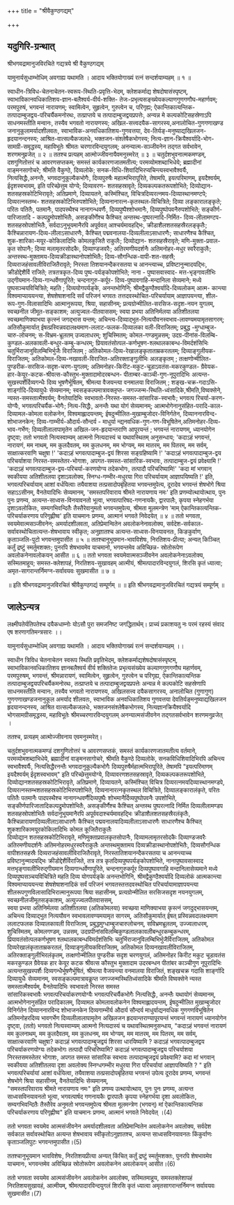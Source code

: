 +++
title = "श्रीवैकुण्ठगद्यम्"

+++
## यदुगिरि-ग्रन्थात्
श्रीभगवद्रामानुजविरचिते गद्यत्रये श्री वैकुण्ठगद्यम्

यामुनार्यसुधाम्भोधिम् अवगाह्य यथामति ।
आदाय भक्तियोगाख्यं रत्नं सन्दर्शयाम्यहम् ॥ १ ॥

स्वाधीन-त्रिविध-चेतनाचेतन-स्वरूप-स्थिति-प्रवृत्ति-भेदम्, क्लेशकर्माद्य शेषदोषासंस्पृष्टम्, स्वाभाविकानवधिकातिशय-ज्ञान-बलैश्वर्य-वीर्य-शक्ति- तेजः-प्रभृत्यसङ्ख्येयकल्याणगुणगणौघ-महार्णवम्; परमपुरुषं, भगवन्तं नारायणम्; स्वामित्वेन, सुहृत्वेन, गुरुत्वेन च, परिगृह्य; ऐकान्तिकात्यन्तिक-तत्पादाम्बुजद्वय-परिचर्यैकमनोरथः, तत्प्राप्तये च तत्पादाम्बुजद्वयप्रपत्तेः, अन्यन्न मे कल्पकोटिसहस्रेणाऽपि साधनमस्तीति मन्वानः, तस्यैव भगवतो नारायणस्य; अखिल-सत्त्वदयैक-सागरस्य,अनालोचित-गुणगणाखण्ड जनानुकूलामर्यादशीलवतः, स्वाभाविक-अनवधिकातिशय-गुणवत्तया, देव-तिर्यङ्-मनुष्याद्यखिलजन-हृदयानन्दनस्य; आश्रित-वात्सल्यैकजलधेः,
भक्तजन-संश्लेषैकभोगस्य; नित्य-ज्ञान-क्रियैश्वर्यादि-भोग-सामग्री-समृद्धस्य, महाविभूतेः श्रीमतः चरणारविन्दयुगलम्; अनन्यात्म-सञ्जीवनेन तद्गत सर्वभावेन, शरणमनुव्रजेत् ॥ २ ॥
ततश्च प्रत्यहम् आत्मोज्जीवनायैवमनुस्मरेत् ॥ ३ ॥
चतुर्दशभुवनात्मकमण्डम्, दशगुणितोत्तरं च आवरणसप्तकम्; समस्तं
कार्यकारणजातमतीत्य; परमव्योमशब्दाभिधेये; ब्रह्मादीनां वाङ्मनसागोचरे; श्रीमति वैकुण्ठे, दिव्यलोके; सनक-विधि-शिवादिभिरप्यचिन्त्यस्वभावैश्वर्यैः, नित्यसिद्धैः,अनन्तैः, भगवदानुकूल्यैकभोगैः, दिव्यपुरुषैः महात्मभिरापूरिते, तेषामपि, इयत्परिमाणम्, इयदैश्वर्यम्, ईदृशस्वभावम्, इति परिच्छेत्तुम योग्ये; दिव्यावरण- शतसहस्रावृते; दिव्यकल्पकतरूपशोभिते; दिव्योद्यान- शतसहस्रकोटिभिरावृते; अतिप्रमाणे, दिव्यायतने, कस्मिंश्चित्, विचित्रदिव्यरत्नमय-दिव्यास्थानमण्टपे; दिव्यरत्नस्तम्भ-
शतसहस्रकोटिभिरुपशोभिते; दिव्यनानारत्न-कृतस्थल-विचित्रिते; दिव्या लङ्कारालङ्कृते; परितः पतितैः, पतमानैः, पादपस्थैश्च नानागन्धवर्णैः, दिव्यपुष्पैश्शोभमानैः, दिव्यपुष्पोपवनैरुपशोभिते; सङ्कीर्ण-पारिजातादि - कल्पद्रुमोपशोभितैः, असङ्कीर्णेश्च कैश्चित् अन्तस्थ-पुष्परत्नादि-निर्मित- दिव्य-लीलामण्टप-शतसहस्रोपशोभितैः, सर्वदाऽनुभूयमानैरपि अपूर्ववत् आश्चर्यमावहद्भिः, क्रीडाशैलशतसहस्रैरलङ्कृतैः; कैश्चिन्नारायण-दिव्य-लीलाऽसाधारणैः, कैश्चित् पद्मवनालया-दिव्यलीलाऽसाधारणैः; साधारणैश्च कैश्चित्, शुक-शारिका-मयूर-कोकिलादिभिः कोमलकूजितै राकुलैः;
दिव्योद्यान- शतसहस्रैरावृते; मणि-मुक्ता-प्रवाल-कृत सोपानैः; दिव्या मलामृतरसोदकैः, दिव्याण्डजवरैः; अतिरमणीयदर्शनैः अतिमनोहर-मधुर स्वरैराकुलैः; अन्तस्स्थ-मुक्तामय-दिव्यक्रीडास्थानोपशोभितैः; दिव्य-सौगन्धिक-वापी-शत-सहस्रै; दिव्यराजहंसावलीविराजितैरावृते; निरस्ता तिशयानन्दैकरसतया च आनन्त्याच्च, प्रविष्टानुन्मादयद्भिः, क्रीडोद्देशैर्वि राजिते; तत्रतत्रकृत-दिव्य पुष्प-पर्यङ्कोपशोभिते; नाना - पुष्पासवास्वाद- मत्त-भृङ्गावलीभिः उद्गीयमान-दिव्य-गान्धर्वेणापूरिते; चन्दनागुरु-कर्पूर- दिव्य-पुष्पावगाहि-मन्दानिला सेव्यमाने; मध्ये पुष्पसञ्चयविचित्रिते; महति ; दिव्ययोगपर्यङ्के, अनन्तभोगिनि; श्रीमद्वैकुण्ठैश्वर्यादि-दिव्यलोकम् आत्म-
कान्त्या विश्वमाप्याययन्त्या, शेषशेषाशनादि सर्वं परिजनं भगवतः तत्तदवस्थोचित-परिचर्यायाम् आज्ञापयन्त्या, शील-रूप-गुण-विलासादिभिः आत्मानुरूपया, श्रिया, सहासीनम्; प्रत्यग्रोन्मीलित-सरसिज-सदृश-नयन युगलम्, स्वच्छनील जीमूत-सङ्काशम; अत्युज्वल-पीतवाससम्; स्वया प्रभया अतिनिर्मलया अतिशीतलया स्वच्छमाणिक्याभया कृत्स्नं जगद्भास यन्तम्; अचिन्त्य-दिव्याद्भुत-नित्ययौवनस्वभाव-लावण्यमयामृतसागरम्; अतिसौकुमार्यात् ईषत्प्रस्विन्नवदालक्ष्यमाण-ललाट-फलक-दिव्यालका वली-विराजितम्; प्रबुद्ध -मुग्धाम्बुज-चारु-लोचनम्; स-विभ्रम-भ्रूलतम्
उज्वलाधरम्; शुचिस्मितम्; कोमल-गण्डमुन्नसम्; उदग्र-पीनांस-विलम्बि-कुण्डल-अलकावली-बन्धुर-कम्बु-कन्धरम्; प्रियावतंसोत्पल-कर्णभूषण-श्लथालकाबन्ध-विमर्दशंसिभिः चतुर्भिराजानुविलम्बिभिर्भुजैः विराजितम् ; अतिकोमल-दिव्य-रेखालङ्कृताताम्रकरतलम्; दिव्याङ्गुलीयक- विराजितम्; अतिकोमल-दिव्य-नखावली-विराजित-अतिरक्ताङ्गुलीभिः अलङ्कृतम् ; तत्क्षणोन्मीलित-पुण्डरीक-सरसिज-सदृश-चरण-युगलम्; अतिमनोहर-किरीट-मकुट-चूडाऽवतंस-मकरकुण्डल-
ग्रैवेयक-हार-केयूर-कटक-श्रीवत्स-कौस्तुभ-मुक्तादामोदरबन्धन-
पीताम्बर-काञ्ची-गुण-नूपुरादिभिः अत्यन्त-सुखस्पर्शेर्दिव्यगन्धैः दिव्य भूषणैर्भूषितम्, श्रीमत्या वैजयन्त्या वनमालया विराजितम् ; शङ्ख-चक्र-गदाऽसि-शार्ङ्गादि-दिव्यायुधैः सेव्यमानम्; स्वसङ्कल्पमात्रावक्लृप्त- जगज्जन्म-स्थिति-ध्वंसादिके,श्रीमति,विष्वक्सेने, न्यस्त-समस्तात्मैश्वर्यम्; वैनतेयादिभिः स्वभावतो-निरस्त-समस्त-सांसारिक-स्वभावैः; भगवत्प रिचर्या-करण-योग्यैः, भगवत्परिचर्यैक-भोगैः; नित्य-सिद्धैः, अनन्तैः यथा योगं सेव्यमानम्; आत्मभोगेनानुसंहित-परादि-काल-दिव्यामल-कोमला वलोकनेन, विश्वमाह्लादयन्तम्; ईषदुन्मीलित-मुखाम्बुजोदर-विनिर्गतेन, दिव्याननारविन्द-शोभाजनकेन; दिव्य-गाम्भीर्य-औदार्य-सौन्दर्य - माधुर्या न्द्यनवधिक-गुण-गण-विभूषितेन,अतिमनोहर-दिव्य-भाव-गर्भेण; दिव्यलीलालापामृतेन अखिल-जन-हृदयान्तराणि आपूरयन्तं ; भगवन्तं नारायणम्, ध्यानयोगेन दृष्ट्वा;
ततो भगवतो नित्यस्वाम्यम् आत्मनो नित्यदास्यं च यथावस्थितम् अनुसन्धाय;
'कदाऽहं भगवन्तं, नारायणं, मम नाथम्, मम कुलदैवतम्, मम कुलधनम्,
मम भोग्यम्, मम मातरम्, मम पितरम्, मम सर्वम्, साक्षात्करवाणि
चक्षुषा !'
'कदाऽहं भगवत्पादाम्बुज-द्वयं शिरसा सङ्ग्रहिष्यामि !'
'कदाऽहं भगवत्पादाम्बुज-द्वय परिचर्याशया निरस्त-समस्तेतर-भोगाशः,
अपगत-समस्त-सांसारिक-स्वभावः, तत्पादाम्बुज-द्वयं प्रवेक्ष्यामि !'
'कदाऽहं भगवत्पादाम्बुज-द्वय-परिचर्या-करणयोग्य तदेकभोगः, तत्पादौ
परिचरिष्यामि!' 'कदा मां भगवान् स्वकीयया अतिशीतलया दृशाऽवलोक्य, स्निग्ध-गम्भीर-मधुरया गिरा परिचर्यायाम् आज्ञापयिष्यति !' इति, भगवत्परिचर्यायाम् आशां वर्धयित्वाः
तयैवाशया तत्प्रसादोपबृंहितया भगवन्तमुपेत्य, दूरादेव भगवन्तं शेषभोगे
श्रिया सहाऽऽसीनम्, वैनतेयादिभिः सेव्यमानम्, 'समस्तपरिवाराय श्रीमते नारायणाय नमः' इति प्रणम्योत्थायोत्थाय, पुनः पुनः प्रणम्य, अत्यन्त-साध्वस-विनयावनतो भूत्वा, भगवत्पारिषद-गणनायकैः, द्वारपालैः, कृपया स्नेहगर्भया दृशाऽवलोकितः,
सम्यगभिवन्दितैः तैस्तैरेवानुमतो भगवन्तमुपेत्य, श्रीमता मूलमन्त्रेण 'माम्
ऐकान्तिकात्यन्तिक- परिचर्याकरणाय परिगृह्णीष्व' इति याचमानः प्रणम्य, आत्मानं भगवते निवेदयेत् ॥ ४ ॥
ततो भगवता, स्वयमेवात्मसञ्जीवनेन; अमर्यादशीलवता, अतिप्रेमान्वितेन
अवलोकनेनावलोक्य, सर्वदेश-सर्वकाल-सर्वावस्थोचितात्यन्त-शेषभावाय स्वीकृत; अनुज्ञातश्च अत्यन्त-साध्वस-विनयावनतः, किङकुर्वाण, कृताञ्जलि-पुटो भगवन्तमुपासीत ॥ ५ ॥
ततश्चानुभूयमान-भावविशेषः, निरतिशय-प्रीत्या; अन्यत् किञ्चित् कर्तुं द्रष्टुं
स्मर्तुमशक्तः; पुनरपि शेषभावमेव याचमानो, भगवन्तमेव अविच्छिन्न- स्रोतोरूपेण अवलोकनेनावलोकयन् आसीत ॥ ६ ॥
ततो भगवता स्वयमेवात्मसञ्जीवनेन अवलोकनेनाऽवलोक्य, सस्मितमाहूय;
समस्त-क्लेशापहं, निरतिशय-सुखावहम् आत्मीयं, श्रीमत्पादारविन्दयुगलं, शिरसि कृतं ध्यात्वा; अमृत-सागरान्तर्निमग्न-सर्वावयवः सुखमासीत ॥ ७ ॥

॥ इति श्रीभगवद्रामानुजविरचितं श्रीवैकुण्ठगद्यं सम्पूर्णम् ॥
॥ इति श्रीभगवद्रामानुजविरचितं गद्यत्रयं सम्पूर्णम् ॥

## जालेऽन्यत्र
लक्ष्मीपतेर्यतिपतेश्च दयैकधाम्नोः योऽसौ पुरा समजनिष्ट जगद्धितार्थम्। प्राच्यं प्रकाशयतु नः परमं रहस्यं संवाद एष शरणागतिमन्त्रसारः ।।

यामुनार्यसुधाम्भोधिम् अवगाह्य यथामति । आदाय भक्तियोगाख्यं रत्नं सन्दर्शयाम्यहम् ।।

स्वाधीन त्रिविध चेतनाचेतन स्वरूप स्थिति प्रवृतिभेदम्, क्लेशकर्माद्यशेषदोषासंस्पृष्टम्, स्वाभाविकानवधिकातिशय ज्ञानबलैश्वर्य वीर्य शक्तितेजः प्रभृत्यसंख्येय कल्याणगुणगणौघ महार्णवम्, परमपुरुषम्, भगवन्तं, श्रीमन्नारायणं, स्वामित्वेन, सुहृत्वेन, गुरुत्वेन च परिगृह्य, ऐकान्तिकात्यन्तिक तत्पादाम्बुजद्वयपरिचर्यैकमनोरथः, तत्प्राप्तये च तत्पादाम्बुजद्वयप्रपत्तेः अन्यन्न मे कल्पकोटि सहस्रेणापि साधनमस्तीति मन्वानः, तस्यैव भगवतो नारायणस्य, अखिलसत्त्व दयैकसागरस्य, अनालोचित (गुणागुण) गुणगणाखण्डजनानुकूल अमर्याद शीलवतः, स्वाभाविक अनवधिकातिशय गुणवत्तया देवतिर्यङ्मनुष्याद्यखिलजन हृदयानन्दनस्य, आश्रित वात्सल्यैकजलधेः, भक्तजनसंश्लेषैकभोगस्य, नित्यज्ञानक्रियैश्वर्यादि भोगसामग्रीसमृद्धस्य, महाविभूतेः श्रीमच्चरणारविन्दयुगलम् अनन्यात्मसंजीवनेन तद्गतसर्वभावेन शरणमनुव्रजेत् ।

ततश्च, प्रत्यहम् आत्मोज्जीवनाय एवमनुस्मरेत्।

चतुर्दशभुवनात्मकमण्डं दशगुणितोत्तरं च आवरणसप्तकं, समस्तं कार्यकारणजातमतीत्य वर्तमाने, परमव्योमशब्दाभिधेये, ब्रह्मादीनां वाङ्मनसागोचरे, श्रीमति वैकुण्ठे दिव्यलोके, सनकविधिशिवादिभिरपि अचिन्त्य स्वभावैश्वर्यैः, नित्यसिद्धैरनन्तैः भगवदानुकूल्यैकभोगैः दिव्यपुरुषैर्महात्मभिरापूरिते, तेषामपि "इयत्परिमाणम् इयदैश्वर्यम् ईदृशस्वभावम्" इति परिच्छेत्तुमयोग्ये, दिव्यावरणशतसहस्रावृते, दिव्यकल्पकतरूपशोभिते, दिव्योद्यानशतसहस्रकोटिभिरावृते, अतिप्रमाणे, दिव्यायतने, कस्मिंश्चित् विचित्र दिव्यरत्नमयदिव्यास्थानमण्डपे, दिव्यरत्नस्तम्भशतसहस्रकोटिभिरुपशोभिते, दिव्यनानारत्नकृतस्थल विचित्रिते, दिव्यालङ्कारालंकृते, परितः पतितैः पतमानैः पादपस्थैश्च नानागन्धवर्णैदिव्यपुष्पैः शोभमानैर्दिव्यपुष्पोपवनैः उपशोभिते, सङ्कीर्णपारिजातादिकल्पद्रुमोपशोभितैः, असङ्कीर्णैश्च कैश्चित् अन्तस्थ पुष्परत्नादि निर्मित दिव्यलीलामण्डप शतसहस्रोपशोभितैः सर्वदानुभूयमानैरपि अपूर्ववदाश्चर्यमावहद्भिः क्रीडाशैलशतसहस्रैरलंकृतैः, कैश्चिन्नारायणदिव्यलीलाऽसाधारणैः कैश्चित् पद्मवनालयादिव्यलीलाऽसाधारणैः साधारणैश्च कैश्चित् शुकशारिकामयूरकोकिलादिभिः कोमल कूजितैराकुलैः   
दिव्योद्यान शतसहस्रकोटिभिरावृते, मणिमुक्ताप्रवालकृतसोपानैः, दिव्यामलामृतरसोदकैः दिव्याण्डजवरैः अतिरमणीयदर्शनैः अतिमनोहरमधुरस्वरैराकुलैः अन्तस्थमुक्तामय दिव्यक्रीडास्थानोपशोभितैः, दिव्यसौगन्धिक वापीशतसहस्रैः दिव्यराजहंसावलीविराजितैरावृते, निरस्तातिशयानन्दैकरसतया च आनन्त्याच्च प्रविष्टानुन्मादयद्भिः क्रीडोद्देशैर्विराजिते, तत्र तत्र कृतदिव्यपुष्पपर्यङ्कोपशोभिते, नानापुष्पावसास्वाद मत्तभृङ्गावलीभिरुद्गीयमान दिव्यगान्धर्वेणापूरिते, चन्दनागुरुकर्पूर दिव्यपुष्पावगाहि मन्दानिलासेव्यमाने मध्ये दिव्यपुष्पसञ्चयविचित्रिते महति दिव्य योगपर्यङ्के अनन्तभोगिनि, श्रीमद्वैकुण्ठैश्वर्यादि दिव्यलोकं आत्मकान्त्या विश्वमाप्याययन्त्या शेषशेषाशनादिकं सर्वं परिजनं भगवतस्तत्तदवस्थोचित परिचर्यायामाज्ञापयन्त्या शीलरूपगुणविलासादिभिरात्मानुरूपया श्रिया सहासीनम्, प्रत्यग्रोन्मीलित सरसिजसदृश नयनयुगलम्, स्वच्छनीलजीमूतसङ्काशम्, अत्युज्ज्वलपीतवाससम्,  
स्वया प्रभया अतिनिर्मलया अतिशीतलया (अतिकोमलया) स्वच्छया माणिक्याभया कृस्त्नं जगदुद्भासयन्तम्, अचिन्त्य दिव्याद्भुत नित्ययौवन स्वभावलावण्यमयामृत सागरम्, अतिसौकुमार्यात् ईषत् प्रस्विन्नवदालक्ष्यमाण ललाटफलक दिव्यालकावली विराजितम्, प्रबुद्धमुग्धाम्बुजचारुलोचनम्, सविभ्रमभ्रूलतम्, उज्ज्वलाधरम्, शुचिस्मितम्, कोमलगण्डम्, उन्नसम्, उदग्रपीनांसविलम्बिकुण्डलालकावलीबन्धुरकम्बुकन्धरम्, प्रियावतंसोत्पलकर्णभूषण श्लथालकाबन्धविमर्दशंसिभिः चतुर्भिराजानुविलम्बिभिर्भुजैर्विराजितम्, अतिकोमल दिव्यरेखालंकृताताम्रकरतलं, दिव्याङ्गुलीयकविराजितम्, अतिकोमल दिव्यनखावलीविराजितम्, अतिरक्ताङ्गुलीभिरलंकृतम्, तत्क्षणोन्मीलित पुण्डरीक सदृश चरणयुगलं, अतिमनोहर किरीट मकुट चूडावतंस मकरकुण्डल ग्रैवेयक हार केयूर कटक श्रीवत्स कौस्तुभ मुक्तादाम उदरबन्धन पीतांबर काञ्चीगुण नूपुरादिभिः अत्यन्तसुखस्पर्शैः दिव्यगन्धैर्भूषणैर्भूषितं, श्रीमत्या वैजयन्त्या वनमालया विराजितं, शङ्खचक्र गदासि शार्ङ्गादि दिव्यायुधैः सेव्यमानम्, स्वसङ्कल्पमात्रावकॢप्त जगज्जन्मस्थितिध्वंसादिके श्रीमति विष्वक्सेने न्यस्त समस्तात्मैश्वर्यम्, वैनतेयादिभिः स्वभावतो निरस्त समस्त   
सांसारिकस्वभावैः भगवत्परिचर्याकरणयोग्यैः भगवत्परिचर्यैकभोगैः नित्यसिद्धैः, अनन्तैः यथायोगं सेव्यमानम्, आत्मभोगेनानुसंहित परादिकालम्, दिव्यामल कोमलावलोकनेन विश्वमाह्लादयन्तम्, ईषदुन्मीलित मुखाम्बुजोदर विनिर्गतेन दिव्याननारविन्द शोभाजनकेन दिव्यगाम्भीर्य औदार्य सौन्दर्य माधुर्याद्यनवधिक गुणगणविभूषितेन अतिमनोहरदिव्य भावगर्भेण दिव्यलीलालापामृतेन अखिलजन हृदयान्तराण्यापूरयन्तं भगवन्तं नारायणं ध्यानयोगेन दृष्ट्वा, (ततो) भगवतो नित्यस्वाम्यम् आत्मनो नित्यदास्यं च यथावस्थितमनुसन्धाय, "कदाऽहं भगवन्तं नारायणं मम कुलनाथम्, मम कुलदैवतम्, मम कुलधनम्, मम भोग्यम्, मम मातरम्, मम पितरम्, मम सर्वम्, साक्षात्करवाणि चक्षुषा? कदाऽहं भगवत्पादाम्बुजद्वयं शिरसा धारयिष्यामि ? कदाऽहं भगवत्पादम्बुजद्वय परिचर्याकरणयोग्यः तदेकभोगः तत्पादौ परिचरिष्यामि? कदाऽहं भगवत्पादाम्बुजद्वय परिचर्याशया निरस्तसमस्तेतर भोगाशः, अपगत समस्त सांसारिक स्वभावः तत्पादाम्बुजद्वयं प्रवेक्ष्यामि? कदा मां भगवान् स्वकीयया अतिशीतलया दृशा अवलोक्य स्निग्धगम्भीर मधुरया गिरा परिचर्यायां आज्ञापयिष्यति ? " इति भगवत्परिचर्यायां आशां वर्धयित्वा, तयैवाशया तत्प्रसादोपबृंहितया भगवन्तं उपेत्य दूरादेव प्रणम्य, भगवन्तं शेषभोगे श्रिया सहासीनम्, वैनतेयादिभिः सेव्यमानम्,  
"समस्तपरिवाराय श्रीमते नारायणाय नमः" इति प्रणम्य उत्थायोत्थाय, पुनः पुनः प्रणम्य, अत्यन्त साध्वसविनयावनतो भूत्वा, भगवत्पार्षद गणनायकैः द्वारपालैः कृपया स्नेहगर्भया दृशा अवलोकितः, सम्यगभिवन्दितैः तैस्तैरेव अनुमतो भगवन्तमुपेत्य श्रीमता मूलमन्त्रेण (भगवन्) मां ऐकान्तिकात्यन्तिक परिचर्याकरणाय परिगृह्णीष्व" इति याचमानः प्रणम्य, आत्मानं भगवते निवेदयेत् ।(4)

ततो भगवता स्वयमेव आत्मसंजीवनेन अमर्यादशीलवता अतिप्रेमान्वितेन अवलोकनेन अवलोक्य, सर्वदेश सर्वकाल सर्वावस्थोचित अत्यन्त शेषभावाय स्वीकृतोऽनुज्ञातश्च, अत्यन्त साध्वसविनयावनतः किंकुर्वाणः कृताञ्जलिपुटः भगवन्तमुपासीत।(5)

ततश्चानुभूयमान भावविशेषः, निरतिशयप्रीत्या अन्यत् किंचित् कर्तुं द्रष्टुं स्मर्तुमशक्तः, पुनरपि शेषभावमेव याचमानः, भगवन्तमेव अविच्छिन्न स्रोतोरूपेण अवलोकनेन अवलोकयन् आसीत।(6)

ततो भगवता स्वयमेव आत्मसंजीवनेन अवलोकनेन अवलोक्य, सस्मितमाहूय, समस्तक्लेशापहं निरतिशयसुखावहं, आत्मीयम्, श्रीमत्पादारविन्दयुगलं शिरसि कृतं ध्यात्वा अमृतसागरान्तर्निमग्न सर्वावयवः सुखमासीत।(7)
